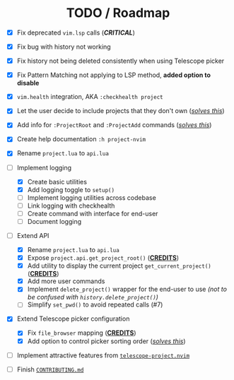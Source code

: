 <div align="center">

# TODO / Roadmap

</div>

- [X] Fix deprecated `vim.lsp` calls (**_CRITICAL_**)
- [X] Fix bug with history not working
- [X] Fix history not being deleted consistently when using Telescope picker
- [X] Fix Pattern Matching not applying to LSP method, **added option to disable**
- [X] `vim.health` integration, AKA `:checkhealth project`
- [X] Let the user decide to include projects that they don't own ([_solves this_](https://github.com/ahmedkhalf/project.nvim/issues/167))
- [X] Add info for `:ProjectRoot` and `:ProjectAdd` commands ([_solves this_](https://github.com/ahmedkhalf/project.nvim/issues/133))
- [X] Create help documentation `:h project-nvim`
- [X] Rename `project.lua` to `api.lua`

- [ ] Implement logging
  - [X] Create basic utilities
  - [X] Add logging toggle to `setup()`
  - [ ] Implement logging utilities across codebase
  - [ ] Link logging with checkhealth
  - [ ] Create command with interface for end-user
  - [ ] Document logging

- [ ] Extend API
  - [X] Rename `project.lua` to `api.lua`
  - [X] Expose `project.api.get_project_root()` ([**CREDITS**](https://github.com/ahmedkhalf/project.nvim/pull/112))
  - [X] Add utility to display the current project `get_current_project()` ([**CREDITS**](https://github.com/ahmedkhalf/project.nvim/pull/149))
  - [X] Add more user commands
  - [X] Implement `delete_project()` wrapper for the end-user to use *(not to be confused with `history.delete_project()`)*
  - [ ] Simplify `set_pwd()` to avoid repeated calls (#7)

- [X] Extend Telescope picker configuration
  - [X] Fix `file_browser` mapping ([**CREDITS**](https://github.com/ahmedkhalf/project.nvim/pull/107))
  - [X] Add option to control picker sorting order ([_solves this_](https://github.com/ahmedkhalf/project.nvim/issues/140))

- [ ] Implement attractive features from [`telescope-project.nvim`](https://github.com/nvim-telescope/telescope-project.nvim)

- [ ] Finish [`CONTRIBUTING.md`](./CONTRIBUTING.md)
